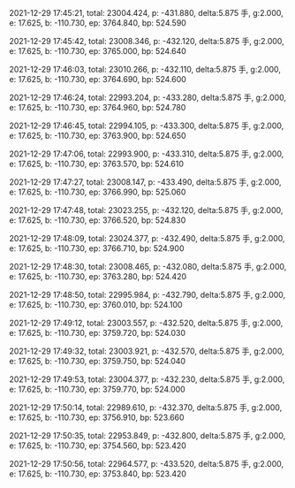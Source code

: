 2021-12-29 17:45:21, total: 23004.424, p: -431.880, delta:5.875 手, g:2.000, e: 17.625, b: -110.730, ep: 3764.840, bp: 524.590

2021-12-29 17:45:42, total: 23008.346, p: -432.120, delta:5.875 手, g:2.000, e: 17.625, b: -110.730, ep: 3765.000, bp: 524.640

2021-12-29 17:46:03, total: 23010.266, p: -432.110, delta:5.875 手, g:2.000, e: 17.625, b: -110.730, ep: 3764.690, bp: 524.600

2021-12-29 17:46:24, total: 22993.204, p: -433.280, delta:5.875 手, g:2.000, e: 17.625, b: -110.730, ep: 3764.960, bp: 524.780

2021-12-29 17:46:45, total: 22994.105, p: -433.300, delta:5.875 手, g:2.000, e: 17.625, b: -110.730, ep: 3763.900, bp: 524.650

2021-12-29 17:47:06, total: 22993.900, p: -433.310, delta:5.875 手, g:2.000, e: 17.625, b: -110.730, ep: 3763.570, bp: 524.610

2021-12-29 17:47:27, total: 23008.147, p: -433.490, delta:5.875 手, g:2.000, e: 17.625, b: -110.730, ep: 3766.990, bp: 525.060

2021-12-29 17:47:48, total: 23023.255, p: -432.120, delta:5.875 手, g:2.000, e: 17.625, b: -110.730, ep: 3766.520, bp: 524.830

2021-12-29 17:48:09, total: 23024.377, p: -432.490, delta:5.875 手, g:2.000, e: 17.625, b: -110.730, ep: 3766.710, bp: 524.900

2021-12-29 17:48:30, total: 23008.465, p: -432.080, delta:5.875 手, g:2.000, e: 17.625, b: -110.730, ep: 3763.280, bp: 524.420

2021-12-29 17:48:50, total: 22995.984, p: -432.790, delta:5.875 手, g:2.000, e: 17.625, b: -110.730, ep: 3760.010, bp: 524.100

2021-12-29 17:49:12, total: 23003.557, p: -432.520, delta:5.875 手, g:2.000, e: 17.625, b: -110.730, ep: 3759.720, bp: 524.030

2021-12-29 17:49:32, total: 23003.921, p: -432.570, delta:5.875 手, g:2.000, e: 17.625, b: -110.730, ep: 3759.750, bp: 524.040

2021-12-29 17:49:53, total: 23004.377, p: -432.230, delta:5.875 手, g:2.000, e: 17.625, b: -110.730, ep: 3759.770, bp: 524.000

2021-12-29 17:50:14, total: 22989.610, p: -432.370, delta:5.875 手, g:2.000, e: 17.625, b: -110.730, ep: 3756.910, bp: 523.660

2021-12-29 17:50:35, total: 22953.849, p: -432.800, delta:5.875 手, g:2.000, e: 17.625, b: -110.730, ep: 3754.560, bp: 523.420

2021-12-29 17:50:56, total: 22964.577, p: -433.520, delta:5.875 手, g:2.000, e: 17.625, b: -110.730, ep: 3753.840, bp: 523.420